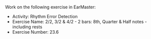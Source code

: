Work on the following exercise in EarMaster:
- Activity: Rhythm Error Detection
- Exercise Name: 2/2, 3/2 & 4/2 - 2 bars: 8th, Quarter & Half notes - including rests
- Exercise Number: 23.6
